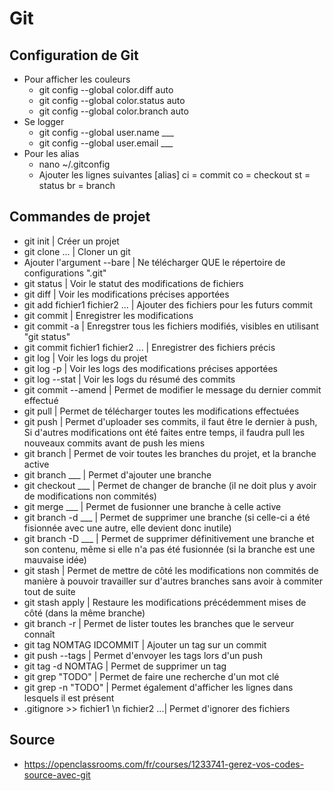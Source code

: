# Git

## Configuration de Git
* Pour afficher les couleurs
    - git config --global color.diff auto
    - git config --global color.status auto
    - git config --global color.branch auto
* Se logger
    - git config --global user.name ___
    - git config --global user.email ___
* Pour les alias
    - nano ~/.gitconfig
    - Ajouter les lignes suivantes
        [alias]
        ci = commit
        co = checkout
        st = status
        br = branch

## Commandes de projet

* git init                              | Créer un projet
* git clone ...                         | Cloner un git
* Ajouter l'argument --bare             | Ne télécharger QUE le répertoire de configurations ".git"
* git status                            | Voir le statut des modifications de fichiers
* git diff                              | Voir les modifications précises apportées
* git add fichier1 fichier2 ...         | Ajouter des fichiers pour les futurs commit
* git commit                            | Enregistrer les modifications
* git commit -a                         | Enregstrer tous les fichiers modifiés, visibles en utilisant "git status"
* git commit fichier1 fichier2 ...      | Enregistrer des fichiers précis
* git log                               | Voir les logs du projet
* git log -p                            | Voir les logs des modifications précises apportées
* git log --stat                        | Voir les logs du résumé des commits
* git commit --amend                    | Permet de modifier le message du dernier commit effectué
* git pull                              | Permet de télécharger toutes les modifications effectuées
* git push                              | Permet d'uploader ses commits, il faut être le dernier à push,
                                          Si d'autres modifications ont été faites entre temps, il faudra pull les nouveaux commits avant de push les miens
* git branch                            | Permet de voir toutes les branches du projet, et la branche active
* git branch ___                        | Permet d'ajouter une branche
* git checkout ___                      | Permet de changer de branche (il ne doit plus y avoir de modifications non commités)
* git merge ___                         | Permet de fusionner une branche à celle active
* git branch -d ___                     | Permet de supprimer une branche (si celle-ci a été fisionnée avec une autre, elle devient donc inutile)
* git branch -D ___                     | Permet de supprimer définitivement une branche et son contenu, même si elle n'a pas été fusionnée (si la branche est une mauvaise idée)
* git stash                             | Permet de mettre de côté les modifications non commités de manière à pouvoir travailler sur d'autres branches sans avoir à commiter tout de suite
* git stash apply                       | Restaure les modifications précédemment mises de côté (dans la même branche)
* git branch -r                         | Permet de lister toutes les branches que le serveur connaît
* git tag NOMTAG IDCOMMIT               | Ajouter un tag sur un commit
* git push --tags                       | Permet d'envoyer les tags lors d'un push
* git tag -d NOMTAG                     | Permet de supprimer un tag
* git grep "TODO"                       | Permet de faire une recherche d'un mot clé
* git grep -n "TODO"                    | Permet également d'afficher les lignes dans lesquels il est présent
* .gitignore >> fichier1 \n fichier2 ...| Permet d'ignorer des fichiers

## Source
* https://openclassrooms.com/fr/courses/1233741-gerez-vos-codes-source-avec-git